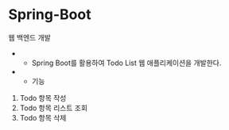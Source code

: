 # Spring-Boot
 웹 백엔드 개발

* *  Spring Boot를 활용하여 Todo List 웹 애플리케이션을 개발한다.

* * 기능
1. Todo 항목 작성
2. Todo 항목 리스트 조회
3. Todo 항목 삭제
